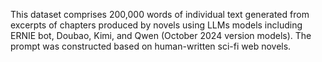 This dataset comprises 200,000 words of individual text generated from excerpts of chapters produced by novels using LLMs models including ERNIE bot, Doubao, Kimi, and Qwen (October 2024 version models). The prompt was constructed based on human-written sci-fi web novels.
